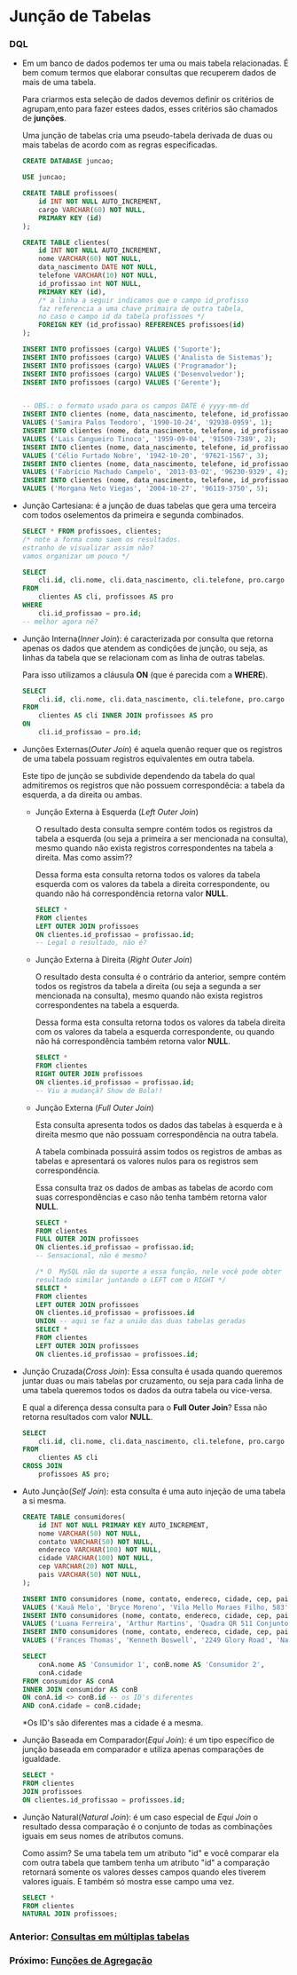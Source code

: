 # Junção de Tabelas

### DQL
* Em um banco de dados podemos ter uma  ou mais tabela relacionadas.
    É bem comum termos que elaborar consultas que recuperem dados de mais de uma tabela.
    
    Para criarmos esta seleção de dados devemos definir os critérios de agrupam,ento para fazer estees dados, esses critérios são chamados de **junções**.

    Uma junção de tabelas cria uma pseudo-tabela derivada de duas ou mais tabelas de acordo com as regras especificadas.

    ```sql
    CREATE DATABASE juncao;
    
    USE juncao;

    CREATE TABLE profissoes(
        id INT NOT NULL AUTO_INCREMENT,
        cargo VARCHAR(60) NOT NULL,
        PRIMARY KEY (id)
    );

    CREATE TABLE clientes(
        id INT NOT NULL AUTO_INCREMENT,
        nome VARCHAR(60) NOT NULL,
        data_nascimento DATE NOT NULL,
        telefone VARCHAR(10) NOT NULL,
        id_profissao int NOT NULL,
        PRIMARY KEY (id),
        /* a linha a seguir indicamos que o campo id_profisso 
        faz referencia a uma chave primaira de outra tabela,
        no caso o campo id da tabela profissoes */
        FOREIGN KEY (id_profissao) REFERENCES profissoes(id)
    );

    INSERT INTO profissoes (cargo) VALUES ('Suporte');
    INSERT INTO profissoes (cargo) VALUES ('Analista de Sistemas');
    INSERT INTO profissoes (cargo) VALUES ('Programador');
    INSERT INTO profissoes (cargo) VALUES ('Desenvolvedor');
    INSERT INTO profissoes (cargo) VALUES ('Gerente');


    -- OBS.: o formato usado para os campos DATE é yyyy-mm-dd
    INSERT INTO clientes (nome, data_nascimento, telefone, id_profissao)
    VALUES ('Samira Palos Teodoro', '1990-10-24', '92938-0959', 1);
    INSERT INTO clientes (nome, data_nascimento, telefone, id_profissao)
    VALUES ('Lais Cangueiro Tinoco', '1959-09-04', '91509-7389', 2);
    INSERT INTO clientes (nome, data_nascimento, telefone, id_profissao)
    VALUES ('Célio Furtado Nobre', '1942-10-20', '97621-1567', 3);
    INSERT INTO clientes (nome, data_nascimento, telefone, id_profissao)
    VALUES ('Fabrício Machado Campelo', '2013-03-02', '96230-9329', 4);
    INSERT INTO clientes (nome, data_nascimento, telefone, id_profissao)
    VALUES ('Morgana Neto Viegas', '2004-10-27', '96119-3750', 5);
    ```

* Junção Cartesiana: é a junção de duas tabelas que gera uma terceira com todos oselementos da primeira e segunda combinados.
    ```sql
    SELECT * FROM profissoes, clientes;
    /* note a forma como saem os resultados.
    estranho de visualizar assim não?
    vamos organizar um pouco */

    SELECT
        cli.id, cli.nome, cli.data_nascimento, cli.telefone, pro.cargo
    FROM
        clientes AS cli, profissoes AS pro
    WHERE
        cli.id_profissao = pro.id;
    -- melhor agora né?
    ```
* Junção Interna(_Inner Join_): é caracterizada por consulta que retorna apenas os dados que atendem as condições de junção, ou seja, as linhas da tabela que se relacionam com as linha de outras tabelas.

    Para isso utilizamos a cláusula __ON__ (que é parecida com a __WHERE__).
    
    ```sql
    SELECT
        cli.id, cli.nome, cli.data_nascimento, cli.telefone, pro.cargo
    FROM
        clientes AS cli INNER JOIN profissoes AS pro
    ON
        cli.id_profissao = pro.id;
    ```

* Junções Externas(_Outer Join_) é aquela quenão requer que os registros de uma tabela possuam registros equivalentes em outra tabela.

    Este tipo de junção se subdivide dependendo da tabela do qual admitiremos os registros que não possuem correspondêcia: a tabela da esquerda, a da direita ou ambas.
    
    * Junção Externa à Esquerda (_Left Outer Join_)

        O resultado desta consulta sempre contém todos os registros da tabela a esquerda (ou seja a primeira a ser mencionada na consulta), mesmo quando não exista registros correspondentes na tabela a direita.
        Mas como assim??

        Dessa forma esta consulta retorna todos os valores da tabela esquerda com os valores da tabela a direita correspondente, ou quando não há correspondência retorna valor __NULL__.
        ```sql
        SELECT *
        FROM clientes
        LEFT OUTER JOIN profissoes
        ON clientes.id_profissao = profissao.id;
        -- Legal o resultado, não é?
        ```
    * Junção Externa à Direita (_Right Outer Join_)

        O resultado desta consulta é o contrário da anterior, sempre contém todos os registros da tabela a direita (ou seja a segunda a ser mencionada na consulta), mesmo quando não exista registros correspondentes na tabela a esquerda.

        Dessa forma esta consulta retorna todos os valores da tabela direita com os valores da tabela a esquerda correspondente, ou quando não há correspondência também retorna valor __NULL__.
        ```sql
        SELECT *
        FROM clientes
        RIGHT OUTER JOIN profissoes
        ON clientes.id_profissao = profissao.id;
        -- Viu a mudançã? Show de Bola!!
        ```

    * Junção Externa (_Full Outer Join_)

        Esta consulta apresenta todos os dados das tabelas à esquerda e à direita mesmo que não possuam correspondência na outra tabela.

        A tabela combinada possuirá assim todos os registros de ambas as tabelas e apresentará os valores nulos para os registros sem correspondência.

        Essa consulta traz os dados de ambas as tabelas de acordo com suas correspondências e caso não tenha também retorna valor __NULL__.
        ```sql
        SELECT *
        FROM clientes
        FULL OUTER JOIN profissoes
        ON clientes.id_profissao = profissao.id;
        -- Sensacional, não é mesmo?

        /* O  MySQL não da suporte a essa função, nele você pode obter
        resultado similar juntando o LEFT com o RIGHT */
        SELECT *
        FROM clientes
        LEFT OUTER JOIN profissoes
        ON clientes.id_profissao = profissoes.id
        UNION -- aqui se faz a união das duas tabelas geradas
        SELECT *
        FROM clientes
        LEFT OUTER JOIN profissoes
        ON clientes.id_profissao = profissoes.id;
        ```

* Junção Cruzada(_Cross Join_): Essa consulta é usada quando queremos juntar duas ou mais tabelas por cruzamento, ou seja para cada linha de uma tabela queremos todos os dados da outra tabela ou vice-versa.

    E  qual a diferença dessa consulta para o __Full Outer Join__? Essa não retorna resultados com valor __NULL__.

    ```sql
    SELECT
        cli.id, cli.nome, cli.data_nascimento, cli.telefone, pro.cargo
    FROM
        clientes AS cli
    CROSS JOIN
        profissoes AS pro;
    ```

* Auto Junção(_Self Join_): esta consulta é uma auto injeção de uma tabela a si mesma.
    ```sql
    CREATE TABLE consumidores(
        id INT NOT NULL PRIMARY KEY AUTO_INCREMENT,
        nome VARCHAR(50) NOT NULL,
        contato VARCHAR(50) NOT NULL,
        endereco VARCHAR(100) NOT NULL,
        cidade VARCHAR(100) NOT NULL,
        cep VARCHAR(20) NOT NULL,
        pais VARCHAR(50) NOT NULL,
    );

    INSERT INTO consumidores (nome, contato, endereco, cidade, cep, pais)
    VALUES ('Kauã Melo', 'Bryce Moreno', 'Vila Mello Moraes Filho, 583', 'Salvador', '40352-230', 'Brasil');
    INSERT INTO consumidores (nome, contato, endereco, cidade, cep, pais)
    VALUES ('Luana Ferreira', 'Arthur Martins', 'Quadra QR 511 Conjunto 02 1996', 'Samambaia', '72313-702', 'Brasil');
    INSERT INTO consumidores (nome, contato, endereco, cidade, cep, pais)
    VALUES ('Frances Thomas', 'Kenneth Boswell', '2249 Glory Road', 'Nashville', '37201', 'Estados Unidos');

    SELECT
        conA.nome AS 'Consumidor 1', conB.nome AS 'Consumidor 2',
        conA.cidade
    FROM consumidor AS conA
    INNER JOIN consumidor AS conB
    ON conA.id <> conB.id -- os ID's diferentes
    AND conA.cidade = conB.cidade;
    ```
    *Os ID's são diferentes mas a cidade é a mesma.

* Junção Baseada em Comparador(_Equi Join_): é um tipo específico de junção baseada em comparador e utiliza apenas comparações de igualdade.
    ```sql
    SELECT *
    FROM clientes
    JOIN profissoes
    ON clientes.id_profissao = profissoes.id;
    ```

* Junção Natural(_Natural Join_): é um caso especial de _Equi Join_ o resultado dessa comparação é o conjunto de todas as combinações iguais em seus nomes de atributos comuns.

    Como assim? Se uma tabela tem um atributo "id" e você comparar ela com outra tabela que tambem tenha um atributo "id" a comparação retornará somente os valores desses campos quando eles tiverem valores iguais. E também só mostra esse campo uma vez.
    ```sql
    SELECT *
    FROM clientes
    NATURAL JOIN profissoes;
    ```

### Anterior: [Consultas em múltiplas tabelas](https://github.com/GabrielJulio/bd/blob/master/SQL/08_multiplas_tabelas/README.md)

### Próximo: [Funções de Agregação](https://github.com/GabrielJulio/bd/blob/master/SQL/10_funcoes_agregacao/README.md)